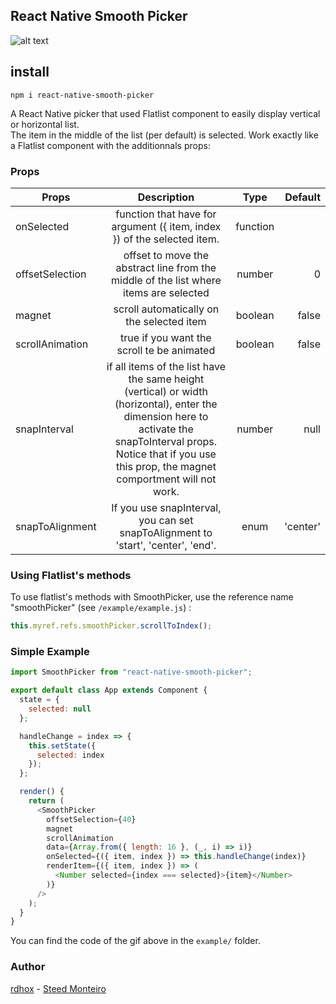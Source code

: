 ## React Native Smooth Picker

[example]: https://github.com/rdhox/react-native-smooth-picker/blob/master/assets/demo.gif "example react-native-smooth-picker"

![alt text][example]

## install

```
npm i react-native-smooth-picker
```

A React Native picker that used Flatlist component to easily display vertical or horizontal list.  
The item in the middle of the list (per default) is selected. Work exactly like a Flatlist component with the additionnals props:

### Props

| Props           |                                                                                                      Description                                                                                                       |   Type   |  Default |
| --------------- | :--------------------------------------------------------------------------------------------------------------------------------------------------------------------------------------------------------------------: | :------: | -------: |
| onSelected      |                                                                        function that have for argument ({ item, index }) of the selected item.                                                                         | function |          |
| offsetSelection |                                                                 offset to move the abstract line from the middle of the list where items are selected                                                                  |  number  |        0 |
| magnet          |                                                                                       scroll automatically on the selected item                                                                                        | boolean  |    false |
| scrollAnimation |                                                                                       true if you want the scroll te be animated                                                                                       | boolean  |    false |
| snapInterval    | if all items of the list have the same height (vertical) or width (horizontal), enter the dimension here to activate the snapToInterval props. Notice that if you use this prop, the magnet comportment will not work. |  number  |     null |
| snapToAlignment |                                                                   If you use snapInterval, you can set snapToAlignment to 'start', 'center', 'end'.                                                                    |   enum   | 'center' |

### Using Flatlist's methods

To use flatlist's methods with SmoothPicker, use the reference name "smoothPicker" (see `/example/example.js`) :

```javascript
this.myref.refs.smoothPicker.scrollToIndex();
```

### Simple Example

```javascript
import SmoothPicker from "react-native-smooth-picker";

export default class App extends Component {
  state = {
    selected: null
  };

  handleChange = index => {
    this.setState({
      selected: index
    });
  };

  render() {
    return (
      <SmoothPicker
        offsetSelection={40}
        magnet
        scrollAnimation
        data={Array.from({ length: 16 }, (_, i) => i)}
        onSelected={({ item, index }) => this.handleChange(index)}
        renderItem={({ item, index }) => (
          <Number selected={index === selected}>{item}</Number>
        )}
      />
    );
  }
}
```

You can find the code of the gif above in the `example/` folder.

### Author

[rdhox](https://github.com/rdhox) - [Steed Monteiro](https://github.com/SteedMonteiro)
